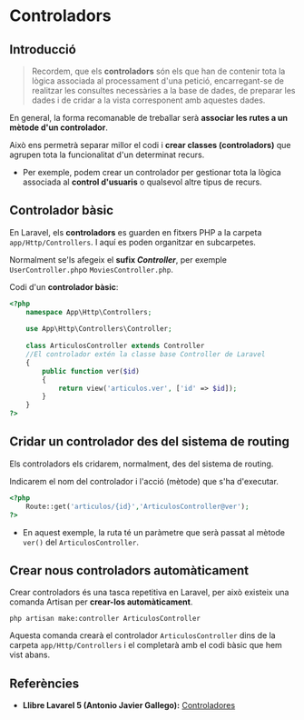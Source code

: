# Controladors

## Introducció

> Recordem, que els **controladors** són els que han de contenir tota la lògica associada al processament d'una petició, encarregant-se de realitzar les consultes necessàries a la base de dades, de preparar les dades i de cridar a la vista corresponent amb aquestes dades.

En general, la forma recomanable de treballar serà **associar les rutes a un mètode d'un controlador**. 

Això ens permetrà separar millor el codi i **crear classes (controladors)** que agrupen tota la funcionalitat d'un determinat recurs. 

* Per exemple, podem crear un controlador per gestionar tota la lògica associada al **control d'usuaris** o qualsevol altre tipus de recurs.

## Controlador bàsic

En Laravel, els **controladors** es guarden en fitxers PHP a la carpeta `app/Http/Controllers`. I aquí es poden organitzar en subcarpetes.

Normalment se'ls afegeix el **sufix _Controller_**, per exemple `UserController.php`o `MoviesController.php`.

Codi d'un **controlador bàsic**:

```php
<?php
    namespace App\Http\Controllers;
    
    use App\Http\Controllers\Controller;
    
    class ArticulosController extends Controller
    //El controlador extén la classe base Controller de Laravel
    {
        public function ver($id)
        {
            return view('articulos.ver', ['id' => $id]);
        }
    }
?>
```

## Cridar un controlador des del sistema de routing

Els controladors els cridarem, normalment, des del sistema de routing.

Indicarem el nom del controlador i l'acció (mètode) que s'ha d'executar.

```php
<?php
    Route::get('articulos/{id}','ArticulosController@ver');
?>
```

* En aquest exemple, la ruta té un paràmetre que serà passat al mètode `ver()` del `ArticulosController`.

## Crear nous controladors automàticament

Crear controladors és una tasca repetitiva en Laravel, per això existeix una comanda Artisan per **crear-los automàticament**.

`php artisan make:controller ArticulosController`

Aquesta comanda crearà el controlador `ArticulosController` dins de la carpeta `app/Http/Controllers` i el completarà amb el codi bàsic que hem vist abans.

## Referències

* **Llibre Lavarel 5 (Antonio Javier Gallego):** [Controladores](https://ajgallego.gitbooks.io/laravel-5/content/capitulo_2_controladores.html)